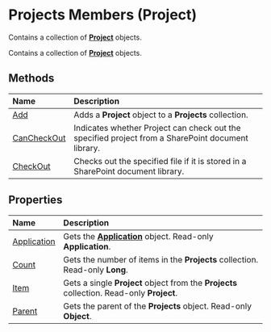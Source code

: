 
# Projects Members (Project)
Contains a collection of **[Project](855c1ad9-0e84-f274-9e0e-2424e7cab447.md)** objects.

Contains a collection of **[Project](855c1ad9-0e84-f274-9e0e-2424e7cab447.md)** objects.


## Methods



|**Name**|**Description**|
|:-----|:-----|
|[Add](51629c33-1521-bfee-edf7-bed792d393c1.md)|Adds a  **Project** object to a **Projects** collection.|
|[CanCheckOut](330f28a3-d785-ae5d-0f64-8e02ac52d8d6.md)|Indicates whether Project can check out the specified project from a SharePoint document library.|
|[CheckOut](2de8fef7-150b-4f67-4677-507f5d2a258f.md)|Checks out the specified file if it is stored in a SharePoint document library.|

## Properties



|**Name**|**Description**|
|:-----|:-----|
|[Application](cbba5bfd-63d5-97da-1fca-8ea4ca8ac7cf.md)|Gets the  **[Application](8eb91712-7784-a102-38c0-19bb056c27e9.md)** object. Read-only **Application**.|
|[Count](e6b9ee18-36f1-4626-569b-ef03804e86b4.md)|Gets the number of items in the  **Projects** collection. Read-only **Long**.|
|[Item](ec05fd24-c6b3-d3b8-d81c-1c4e0ad1d8ce.md)|Gets a single  **Project** object from the **Projects** collection. Read-only **Project**.|
|[Parent](0d892acb-413a-0765-1257-3bad4d3c7b67.md)|Gets the parent of the  **Projects** object. Read-only **Object**.|
